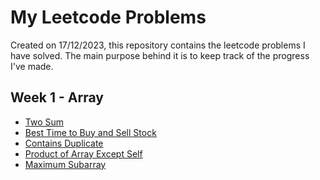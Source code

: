 # My Leetcode Problems
Created on 17/12/2023, this repository contains the leetcode problems I have solved. 
The main purpose behind it is to keep track of the progress I've made.

## Week 1 - Array 
- [Two Sum](https://leetcode.com/problems/two-sum/)
- [Best Time to Buy and Sell Stock](https://leetcode.com/problems/best-time-to-buy-and-sell-stock/)
- [Contains Duplicate](https://leetcode.com/problems/contains-duplicate/)
- [Product of Array Except Self](https://leetcode.com/problems/product-of-array-except-self/)
- [Maximum Subarray](https://leetcode.com/problems/maximum-subarray/)

